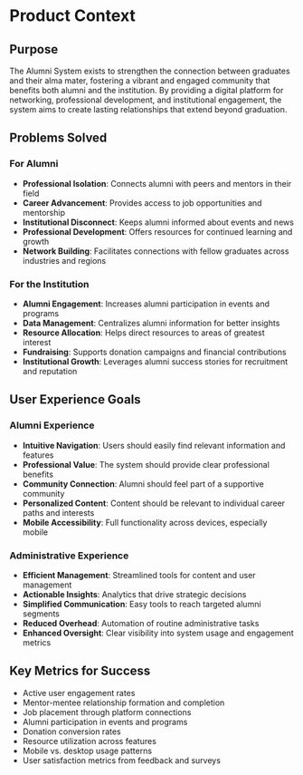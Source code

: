 # Product Context

## Purpose
The Alumni System exists to strengthen the connection between graduates and their alma mater, fostering a vibrant and engaged community that benefits both alumni and the institution. By providing a digital platform for networking, professional development, and institutional engagement, the system aims to create lasting relationships that extend beyond graduation.

## Problems Solved

### For Alumni
- **Professional Isolation**: Connects alumni with peers and mentors in their field
- **Career Advancement**: Provides access to job opportunities and mentorship
- **Institutional Disconnect**: Keeps alumni informed about events and news
- **Professional Development**: Offers resources for continued learning and growth
- **Network Building**: Facilitates connections with fellow graduates across industries and regions

### For the Institution
- **Alumni Engagement**: Increases alumni participation in events and programs
- **Data Management**: Centralizes alumni information for better insights
- **Resource Allocation**: Helps direct resources to areas of greatest interest
- **Fundraising**: Supports donation campaigns and financial contributions
- **Institutional Growth**: Leverages alumni success stories for recruitment and reputation

## User Experience Goals

### Alumni Experience
- **Intuitive Navigation**: Users should easily find relevant information and features
- **Professional Value**: The system should provide clear professional benefits
- **Community Connection**: Alumni should feel part of a supportive community
- **Personalized Content**: Content should be relevant to individual career paths and interests
- **Mobile Accessibility**: Full functionality across devices, especially mobile

### Administrative Experience
- **Efficient Management**: Streamlined tools for content and user management
- **Actionable Insights**: Analytics that drive strategic decisions
- **Simplified Communication**: Easy tools to reach targeted alumni segments
- **Reduced Overhead**: Automation of routine administrative tasks
- **Enhanced Oversight**: Clear visibility into system usage and engagement metrics

## Key Metrics for Success
- Active user engagement rates
- Mentor-mentee relationship formation and completion
- Job placement through platform connections
- Alumni participation in events and programs
- Donation conversion rates
- Resource utilization across features
- Mobile vs. desktop usage patterns
- User satisfaction metrics from feedback and surveys 